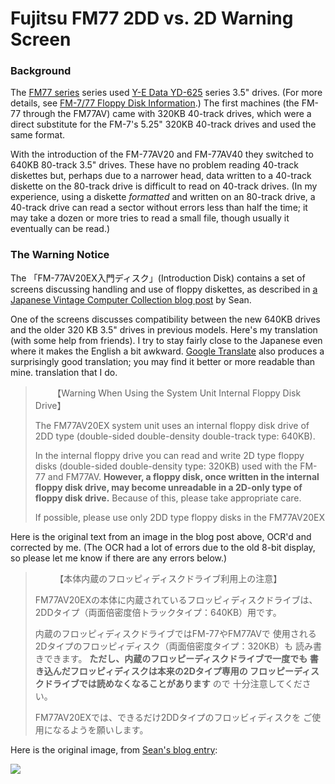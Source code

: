 Fujitsu FM77 2DD vs. 2D Warning Screen
=======================================

### Background

The [FM77 series](fm77.md) series used [Y-E Data YD-625][yd-600]
series 3.5" drives. (For more details, see [FM-7/77 Floppy Disk
Information](floppy.md).) The first machines (the FM-77 through the
FM77AV) came with 320KB 40-track drives, which were a direct
substitute for the FM-7's 5.25" 320KB 40-track drives and used the
same format.

With the introduction of the FM-77AV20 and FM-77AV40 they switched to
640KB 80-track 3.5" drives. These have no problem reading 40-track
diskettes but, perhaps due to a narrower head, data written to a
40-track diskette on the 80-track drive is difficult to read on
40-track drives. (In my experience, using a diskette _formatted_ and
written on an 80-track drive, a 40-track drive can read a sector
without errors less than half the time; it may take a dozen or more
tries to read a small file, though usually it eventually can be read.)

### The Warning Notice

The 「FM-77AV20EX入門ディスク」(Introduction Disk) contains a set of
screens discussing handling and use of floppy diskettes, as described
in [a Japanese Vintage Computer Collection blog post][blog] by Sean.

One of the screens discusses compatibility between the new 640KB
drives and the older 320 KB 3.5" drives in previous models. Here's my
translation (with some help from friends). I try to stay fairly close
to the Japanese even where it makes the English a bit awkward. [Google
Translate][gtran] also produces a surprisingly good translation; you
may find it better or more readable than mine. translation that I do.

>        【Warning When Using the System Unit Internal Floppy Disk Drive】
>
> The FM77AV20EX system unit uses an internal floppy disk drive of 2DD
> type (double-sided double-density double-track type: 640KB).
>
> In the internal floppy drive you can read and write 2D type floppy
> disks (double-sided double-density type: 320KB) used with the FM-77
> and FM77AV. __However, a floppy disk, once written in the internal
> floppy disk drive, may become unreadable in a 2D-only type of
> floppy disk drive.__ Because of this, please take appropriate care.
>
> If possible, please use only 2DD type floppy disks in the FM77AV20EX


Here is the original text from an image in the blog post above, OCR'd
and corrected by me. (The OCR had a lot of errors due to the old 8-bit
display, so please let me know if there are any errors below.)

>         【本体内蔵のフロッピィディスクドライブ利用上の注意】
>
> FM77AV20EXの本体に内蔵されているフロッピィディスクドライブは、
> 2DDタイプ（両面倍密度倍トラックタイプ：640KB）用です。
>
> 内蔵のフロッピィディスクドライブではFM-77やFM77AVで
> 使用される2Dタイプのフロッピィディスク（両面倍密度タイプ：320KB）も
> 読み書きできます。 __ただし、内蔵のフロッピーディスクドライブで一度でも
> 書き込んだフロッピィディスクは本来の2Dタイプ専用の
> フロッピーディスクドライブでは読めなくなることがあります__ ので
> 十分注意してください。
>
> FM77AV20EXでは、できるだけ2DDタイプのフロッビィディスクを
> ご使用になるようを願いします。

Here is the original image, from [Sean's blog entry][blog]:

![][img]



<!-------------------------------------------------------------------->
[yd-600]: http://www.bitsavers.org/pdf/yeData/FDK-523002_YD-600_Specifications_Jan85.pdf
[blog]: https://monochromeeffect.org/JVCC/category/fujitsu-fm-77av20ex/applications-fujitsu-fm-77-av20ex/
[img]: https://monochromeeffect.org/JVCC/wp-content/uploads/2019/09/FM77AV20EX07-2048x1536.jpg
[gtran]: https://translate.google.com/#view=home&op=translate&sl=ja&tl=en&text=%E3%80%90%E6%9C%AC%E4%BD%93%E5%86%85%E8%94%B5%E3%81%AE%E3%83%95%E3%83%AD%E3%83%83%E3%83%94%E3%82%A3%E3%83%87%E3%82%A3%E3%82%B9%E3%82%AF%E3%83%89%E3%83%A9%E3%82%A4%E3%83%96%E5%88%A9%E7%94%A8%E4%B8%8A%E3%81%AE%E6%B3%A8%E6%84%8F%E3%80%91%0A%0AFM77AV20EX%E3%81%AE%E6%9C%AC%E4%BD%93%E3%81%AB%E5%86%85%E8%94%B5%E3%81%95%E3%82%8C%E3%81%A6%E3%81%84%E3%82%8B%E3%83%95%E3%83%AD%E3%83%83%E3%83%94%E3%82%A3%E3%83%87%E3%82%A3%E3%82%B9%E3%82%AF%E3%83%89%E3%83%A9%E3%82%A4%E3%83%96%E3%81%AF%E3%80%81%202DD%E3%82%BF%E3%82%A4%E3%83%97%EF%BC%88%E4%B8%A1%E9%9D%A2%E5%80%8D%E5%AF%86%E5%BA%A6%E5%80%8D%E3%83%88%E3%83%A9%E3%83%83%E3%82%AF%E3%82%BF%E3%82%A4%E3%83%97%EF%BC%9A640KB%EF%BC%89%E7%94%A8%E3%81%A7%E3%81%99%E3%80%82%0A%0A%E5%86%85%E8%94%B5%E3%81%AE%E3%83%95%E3%83%AD%E3%83%83%E3%83%94%E3%82%A3%E3%83%87%E3%82%A3%E3%82%B9%E3%82%AF%E3%83%89%E3%83%A9%E3%82%A4%E3%83%96%E3%81%A7%E3%81%AFFM-77%E3%82%84FM77AV%E3%81%A7%20%E4%BD%BF%E7%94%A8%E3%81%95%E3%82%8C%E3%82%8B2D%E3%82%BF%E3%82%A4%E3%83%97%E3%81%AE%E3%83%95%E3%83%AD%E3%83%83%E3%83%94%E3%82%A3%E3%83%87%E3%82%A3%E3%82%B9%E3%82%AF%EF%BC%88%E4%B8%A1%E9%9D%A2%E5%80%8D%E5%AF%86%E5%BA%A6%E3%82%BF%E3%82%A4%E3%83%97%EF%BC%9A320KB%EF%BC%89%E3%82%82%20%E8%AA%AD%E3%81%BF%E6%9B%B8%E3%81%8D%E3%81%A7%E3%81%8D%E3%81%BE%E3%81%99%E3%80%82%20%E3%81%9F%E3%81%A0%E3%81%97%E3%80%81%E5%86%85%E8%94%B5%E3%81%AE%E3%83%95%E3%83%AD%E3%83%83%E3%83%94%E3%83%BC%E3%83%87%E3%82%A3%E3%82%B9%E3%82%AF%E3%83%89%E3%83%A9%E3%82%A4%E3%83%96%E3%81%A7%E4%B8%80%E5%BA%A6%E3%81%A7%E3%82%82%20%E6%9B%B8%E3%81%8D%E8%BE%BC%E3%82%93%E3%81%A0%E3%83%95%E3%83%AD%E3%83%83%E3%83%94%E3%82%A3%E3%83%87%E3%82%A3%E3%82%B9%E3%82%AF%E3%81%AF%E6%9C%AC%E6%9D%A5%E3%81%AE2D%E3%82%BF%E3%82%A4%E3%83%97%E5%B0%82%E7%94%A8%E3%81%AE%20%E3%83%95%E3%83%AD%E3%83%83%E3%83%94%E3%83%BC%E3%83%87%E3%82%A3%E3%82%B9%E3%82%AF%E3%83%89%E3%83%A9%E3%82%A4%E3%83%96%E3%81%A7%E3%81%AF%E8%AA%AD%E3%82%81%E3%81%AA%E3%81%8F%E3%81%AA%E3%82%8B%E3%81%93%E3%81%A8%E3%81%8C%E3%81%82%E3%82%8A%E3%81%BE%E3%81%99%20%E3%81%AE%E3%81%A7%20%E5%8D%81%E5%88%86%E6%B3%A8%E6%84%8F%E3%81%97%E3%81%A6%E3%81%8F%E3%81%A0%E3%81%95%E3%81%84%E3%80%82%0A%0AFM77AV20EX%E3%81%A7%E3%81%AF%E3%80%81%E3%81%A7%E3%81%8D%E3%82%8B%E3%81%A0%E3%81%912DD%E3%82%BF%E3%82%A4%E3%83%97%E3%81%AE%E3%83%95%E3%83%AD%E3%83%83%E3%83%93%E3%82%A3%E3%83%87%E3%82%A3%E3%82%B9%E3%82%AF%E3%82%92%20%E3%81%94%E4%BD%BF%E7%94%A8%E3%81%AB%E3%81%AA%E3%82%8B%E3%82%88%E3%81%86%E3%82%92%E9%A1%98%E3%81%84%E3%81%97%E3%81%BE%E3%81%99%E3%80%82
